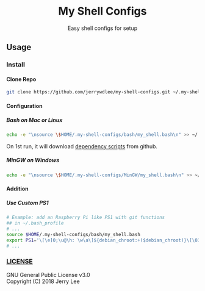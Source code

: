 <h1 align="center">My Shell Configs</h1>
<p align="center">Easy shell configs for setup</p>

## Usage
### Install
#### Clone Repo
```sh
git clone https://github.com/jerrywdlee/my-shell-configs.git ~/.my-shell-configs
```

#### Configuration
##### Bash on Mac or Linux
```sh
echo -e "\nsource \$HOME/.my-shell-configs/bash/my_shell.bash\n" >> ~/.bash_profile && source ~/.bash_profile
```
On 1st run, it will download [dependency scripts](https://github.com/git/git/tree/master/contrib/completion) from github.

##### MinGW on Windows
```sh
echo -e "\nsource \$HOME/.my-shell-configs/MinGW/my_shell.bash\n" >> ~/.bash_profile && source ~/.bash_profile
```

#### Addition
##### Use Custom PS1
```sh
# Example: add an Raspberry Pi like PS1 with git functions
## in ~/.bash_profile
# ...
source $HOME/.my-shell-configs/bash/my_shell.bash
export PS1='\[\e]0;\u@\h: \w\a\]${debian_chroot:+($debian_chroot)}\[\033[01;32m\]\u@\h\[\033[00m\]:\[\033[01;34m\]\w\[\033[00m\] \[\033[01;34m\]$(__git_ps1 "[\[\033[36m\]$(__my_git_prompt_repo_name) \[\033[31m\]%s\[\033[01;34m\]]")\$\[\033[00m\] '
# ...
```

### [LICENSE](https://github.com/jerrywdlee/my-shell-configs/blob/master/LICENSE)
GNU General Public License v3.0  
Copyright (C) 2018  Jerry Lee
